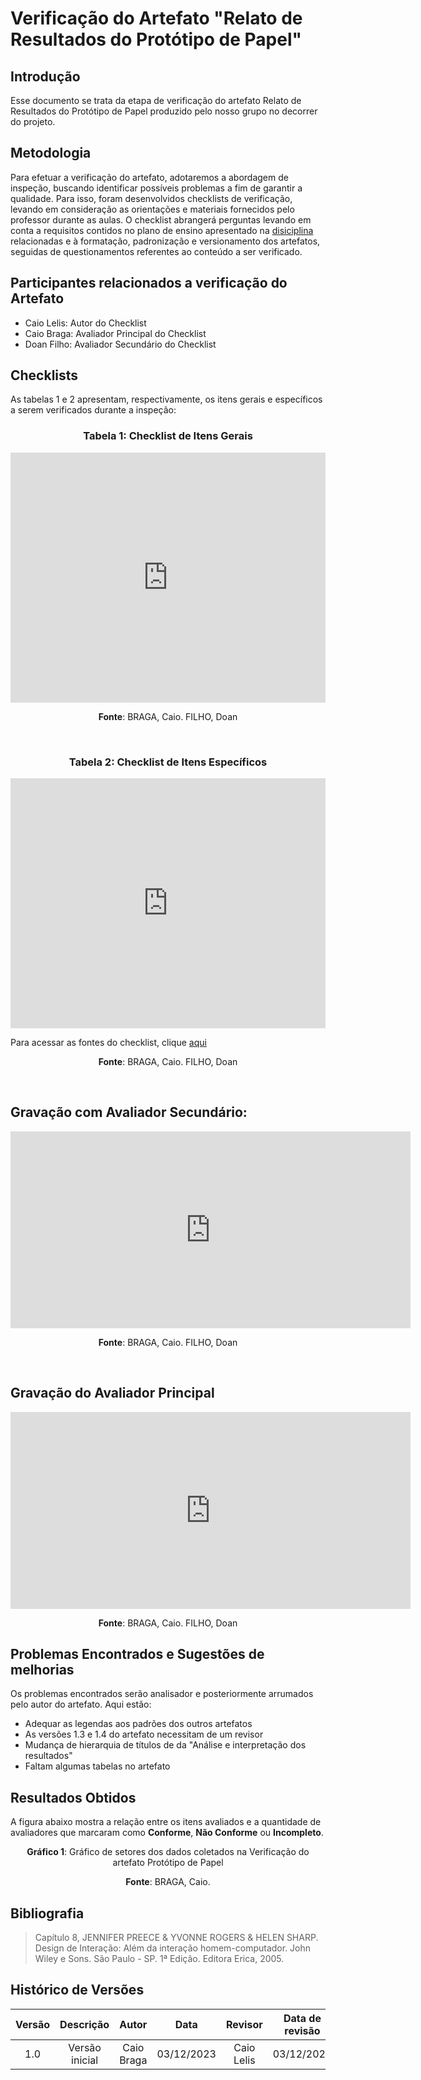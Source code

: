 # **Verificação do Artefato "Relato de Resultados do Protótipo de Papel"**

## **Introdução**

Esse documento se trata da etapa de verificação do artefato Relato de Resultados do Protótipo de Papel produzido pelo nosso grupo no decorrer do projeto.


## **Metodologia**

Para efetuar a verificação do artefato, adotaremos a abordagem de inspeção, buscando identificar possíveis problemas a fim de garantir a qualidade. Para isso, foram desenvolvidos checklists de verificação, levando em consideração as orientações e materiais fornecidos pelo professor durante as aulas. O checklist abrangerá perguntas levando em conta a requisitos contidos no plano de ensino apresentado na [disiciplina](https://aprender3.unb.br/pluginfile.php/2692435/mod_resource/content/39/Plano_de_Ensino%20FIHC%20022023%20Turma%202.pdf) relacionadas e à formatação, padronização e versionamento dos artefatos, seguidas de questionamentos referentes ao conteúdo a ser verificado.


## **Participantes relacionados a verificação do Artefato**

- Caio Lelis: Autor do Checklist
- Caio Braga: Avaliador Principal do Checklist
- Doan Filho: Avaliador Secundário do Checklist


## **Checklists**

As tabelas 1 e 2 apresentam, respectivamente, os itens gerais e específicos a serem verificados durante a inspeção:

<center>

### **Tabela 1: Checklist de Itens Gerais**
</center>

<iframe src="https://docs.google.com/spreadsheets/d/e/2PACX-1vTjurOltQ8buLmH9JwC1dvm3DaijTZcAxl4NPrMj5TWQ7QSZPtleytC5Bz52ZHk8UchQ1J7pKPVKUmq/pubhtml?gid=1591360954&amp;single=true&amp;widget=true&amp;headers=false" width="100%" height="400" frameborder="0" scrolling="no"></iframe>

<center>

**Fonte**: BRAGA, Caio. FILHO, Doan
</center>

<br>

<center>

### **Tabela 2: Checklist de Itens Específicos**
</center>

<iframe src="https://docs.google.com/spreadsheets/d/e/2PACX-1vTjurOltQ8buLmH9JwC1dvm3DaijTZcAxl4NPrMj5TWQ7QSZPtleytC5Bz52ZHk8UchQ1J7pKPVKUmq/pubhtml?gid=1593298658&amp;single=true&amp;widget=true&amp;headers=false" width="100%" height="400" frameborder="0" scrolling="no"></iframe>

Para acessar as fontes do checklist, clique [aqui](https://docs.google.com/document/d/e/2PACX-1vSRoMlKEyuKCcHyauw_vZfQOpG98yWYl0Kjn0nS8oJuk8Go_9geY6wDv5TR-x0BI2ll7A2ZmrE9OyQq/pub)

<center>

**Fonte**: BRAGA, Caio. FILHO, Doan
</center>


<br>

## **Gravação com Avaliador Secundário:**

<center>

<iframe width="640" height="315" src="https://www.youtube.com/embed/nnjG6Gp4BFA?si=qzW9u4RsT8A9mfY_" title="YouTube video player" frameborder="0" allow="accelerometer; autoplay; clipboard-write; encrypted-media; gyroscope; picture-in-picture; web-share" allowfullscreen></iframe>



**Fonte**: BRAGA, Caio. FILHO, Doan
</center>

<br>

## **Gravação do Avaliador Principal**

<center>

<iframe width="640" height="315" src="https://www.youtube.com/embed/C_xKpqcgW2s?si=wX64ANqRIXA3OKQv" title="YouTube video player" frameborder="0" allow="accelerometer; autoplay; clipboard-write; encrypted-media; gyroscope; picture-in-picture; web-share" allowfullscreen></iframe>


**Fonte**: BRAGA, Caio. FILHO, Doan
</center>


## **Problemas Encontrados e Sugestões de melhorias** 

Os problemas encontrados serão analisador e posteriormente arrumados pelo autor do artefato. Aqui estão:

-  Adequar as legendas aos padrões dos outros artefatos
- As versões 1.3 e 1.4 do artefato necessitam de um revisor
- Mudança de hierarquia de títulos de da "Análise e interpretação dos resultados"
- Faltam algumas tabelas no artefato 


## **Resultados Obtidos**


A figura abaixo mostra a relação entre os itens avaliados e a quantidade de avaliadores que marcaram como **Conforme**, **Não Conforme** ou **Incompleto**.

<center>

**Gráfico 1**: Gráfico de setores dos dados coletados na Verificação do artefato Protótipo de Papel
</center>

<script src="//my.visme.co/visme-embed.js"></script><div class="visme_d" data-title="Gráfico-PrototipoPapel (IHC)" data-url="4djgdqny-grafico-prototipopapel-ihc" data-w="1700" data-full-h="false" data-h="1080" data-domain="my"></div>

<center>

**Fonte**: BRAGA, Caio.
</center>

## **Bibliografia**

> Capítulo 8, JENNIFER PREECE & YVONNE ROGERS & HELEN SHARP. Design de Interação: Além da interação homem-computador. John Wiley e Sons. São Paulo - SP. 1ª Edição. Editora Erica, 2005.




## **Histórico de Versões**

| Versão |          Descrição              |     Autor      |      Data      |   Revisor     |    Data de revisão    |  
|:------:|:-------------------------------:|:--------------:|:--------------:|:-------------:|:---------------------:|
|  1.0   | Versão inicial |  Caio Braga   |   03/12/2023   |  Caio Lelis  |    03/12/2023       |